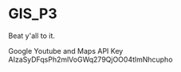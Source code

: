 # GIS_P3
Beat y'all to it. 


Google Youtube and Maps API Key
AIzaSyDFqsPh2mlVoGWq279QjOO04tlmNhcupho



